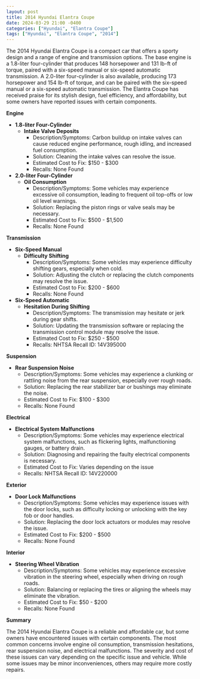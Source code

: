 ```yaml
---
layout: post
title: 2014 Hyundai Elantra Coupe
date: 2024-03-29 21:00 -0400
categories: ["Hyundai", "Elantra Coupe"]
tags: ["Hyundai", "Elantra Coupe", "2014"]
---
```

The 2014 Hyundai Elantra Coupe is a compact car that offers a sporty design and a range of engine and transmission options. The base engine is a 1.8-liter four-cylinder that produces 148 horsepower and 131 lb-ft of torque, paired with a six-speed manual or six-speed automatic transmission. A 2.0-liter four-cylinder is also available, producing 173 horsepower and 154 lb-ft of torque, and can be paired with the six-speed manual or a six-speed automatic transmission. The Elantra Coupe has received praise for its stylish design, fuel efficiency, and affordability, but some owners have reported issues with certain components.

**Engine**

* **1.8-liter Four-Cylinder**
    * **Intake Valve Deposits**
        * Description/Symptoms: Carbon buildup on intake valves can cause reduced engine performance, rough idling, and increased fuel consumption.
        * Solution: Cleaning the intake valves can resolve the issue.
        * Estimated Cost to Fix: $150 - $300
        * Recalls: None Found
* **2.0-liter Four-Cylinder**
    * **Oil Consumption**
        * Description/Symptoms: Some vehicles may experience excessive oil consumption, leading to frequent oil top-offs or low oil level warnings.
        * Solution: Replacing the piston rings or valve seals may be necessary.
        * Estimated Cost to Fix: $500 - $1,500
        * Recalls: None Found

**Transmission**

* **Six-Speed Manual**
    * **Difficulty Shifting**
        * Description/Symptoms: Some vehicles may experience difficulty shifting gears, especially when cold.
        * Solution: Adjusting the clutch or replacing the clutch components may resolve the issue.
        * Estimated Cost to Fix: $200 - $600
        * Recalls: None Found
* **Six-Speed Automatic**
    * **Hesitation During Shifting**
        * Description/Symptoms: The transmission may hesitate or jerk during gear shifts.
        * Solution: Updating the transmission software or replacing the transmission control module may resolve the issue.
        * Estimated Cost to Fix: $250 - $500
        * Recalls: NHTSA Recall ID: 14V395000

**Suspension**

* **Rear Suspension Noise**
    * Description/Symptoms: Some vehicles may experience a clunking or rattling noise from the rear suspension, especially over rough roads.
    * Solution: Replacing the rear stabilizer bar or bushings may eliminate the noise.
    * Estimated Cost to Fix: $100 - $300
    * Recalls: None Found

**Electrical**

* **Electrical System Malfunctions**
    * Description/Symptoms: Some vehicles may experience electrical system malfunctions, such as flickering lights, malfunctioning gauges, or battery drain.
    * Solution: Diagnosing and repairing the faulty electrical components is necessary.
    * Estimated Cost to Fix: Varies depending on the issue
    * Recalls: NHTSA Recall ID: 14V220000

**Exterior**

* **Door Lock Malfunctions**
    * Description/Symptoms: Some vehicles may experience issues with the door locks, such as difficulty locking or unlocking with the key fob or door handles.
    * Solution: Replacing the door lock actuators or modules may resolve the issue.
    * Estimated Cost to Fix: $200 - $500
    * Recalls: None Found

**Interior**

* **Steering Wheel Vibration**
    * Description/Symptoms: Some vehicles may experience excessive vibration in the steering wheel, especially when driving on rough roads.
    * Solution: Balancing or replacing the tires or aligning the wheels may eliminate the vibration.
    * Estimated Cost to Fix: $50 - $200
    * Recalls: None Found

**Summary**

The 2014 Hyundai Elantra Coupe is a reliable and affordable car, but some owners have encountered issues with certain components. The most common concerns involve engine oil consumption, transmission hesitations, rear suspension noise, and electrical malfunctions. The severity and cost of these issues can vary depending on the specific issue and vehicle. While some issues may be minor inconveniences, others may require more costly repairs.
